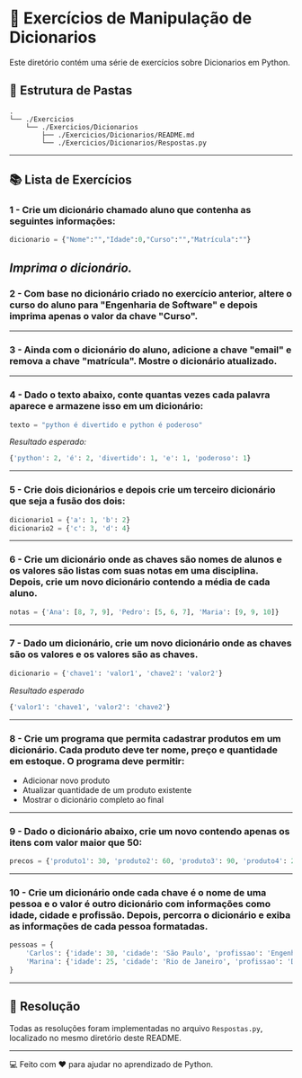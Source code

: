 
# 📂 Exercícios de Manipulação de Dicionarios

Este diretório contém uma série de exercícios sobre Dicionarios em Python.

## 📑 Estrutura de Pastas

```text
.
└── ./Exercicios
    └── ./Exercicios/Dicionarios
        ├── ./Exercicios/Dicionarios/README.md
        └── ./Exercicios/Dicionarios/Respostas.py
```

---

## 📚 Lista de Exercícios

### 1 - Crie um dicionário chamado aluno que contenha as seguintes informações:
```python
dicionario = {"Nome":"","Idade":0,"Curso":"","Matrícula":""}
```
*Imprima o dicionário.*  
---

### 2 - Com base no dicionário criado no exercício anterior, altere o curso do aluno para "Engenharia de Software" e depois imprima apenas o valor da chave "Curso".
---

### 3 - Ainda com o dicionário do aluno, adicione a chave "email" e remova a chave "matrícula". Mostre o dicionário atualizado.
---

### 4 - Dado o texto abaixo, conte quantas vezes cada palavra aparece e armazene isso em um dicionário:
```python
texto = "python é divertido e python é poderoso"
```
*Resultado esperado:*
```python
{'python': 2, 'é': 2, 'divertido': 1, 'e': 1, 'poderoso': 1}
```
---

### 5 - Crie dois dicionários e depois crie um terceiro dicionário que seja a fusão dos dois:
```python
dicionario1 = {'a': 1, 'b': 2}
dicionario2 = {'c': 3, 'd': 4}
```
---

### 6 - Crie um dicionário onde as chaves são nomes de alunos e os valores são listas com suas notas em uma disciplina. Depois, crie um novo dicionário contendo a média de cada aluno.
```python
notas = {'Ana': [8, 7, 9], 'Pedro': [5, 6, 7], 'Maria': [9, 9, 10]}
```
---

### 7 - Dado um dicionário, crie um novo dicionário onde as chaves são os valores e os valores são as chaves.
```python
dicionario = {'chave1': 'valor1', 'chave2': 'valor2'}
```
*Resultado esperado*
```python
{'valor1': 'chave1', 'valor2': 'chave2'}
```
---

### 8 - Crie um programa que permita cadastrar produtos em um dicionário. Cada produto deve ter nome, preço e quantidade em estoque. O programa deve permitir:
* Adicionar novo produto
* Atualizar quantidade de um produto existente
* Mostrar o dicionário completo ao final
---

### 9 - Dado o dicionário abaixo, crie um novo contendo apenas os itens com valor maior que 50:
```python
precos = {'produto1': 30, 'produto2': 60, 'produto3': 90, 'produto4': 20}
```
---

### 10 - Crie um dicionário onde cada chave é o nome de uma pessoa e o valor é outro dicionário com informações como idade, cidade e profissão. Depois, percorra o dicionário e exiba as informações de cada pessoa formatadas.
```python
pessoas = {
    'Carlos': {'idade': 30, 'cidade': 'São Paulo', 'profissao': 'Engenheiro'},
    'Marina': {'idade': 25, 'cidade': 'Rio de Janeiro', 'profissao': 'Designer'}
}
``` 
---


## 📜 Resolução

Todas as resoluções foram implementadas no arquivo `Respostas.py`, localizado no mesmo diretório deste README.

---


💻 Feito com ❤️ para ajudar no aprendizado de Python.